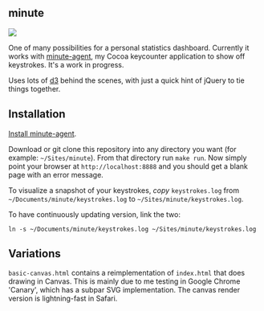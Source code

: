 ## minute

![](http://macwright.org/graphics/minute_new.png)

One of many possibilities for a personal statistics dashboard. Currently
it works with [minute-agent](https://github.com/tmcw/minute-agent), my
Cocoa keycounter application to show off keystrokes. It's a work in progress.

Uses lots of [d3](http://mbostock.github.com/d3/) behind the scenes,
with just a quick hint of jQuery to tie things together.

## Installation

[Install minute-agent](https://github.com/tmcw/minute-agent).

Download or git clone this repository into any directory you want (for example: `~/Sites/minute`). From that directory run `make run`. Now simply point your browser at `http://localhost:8888` and you should get a blank page with an error message.

To visualize a snapshot of your keystrokes, _copy_ `keystrokes.log`
from `~/Documents/minute/keystrokes.log` to `~/Sites/minute/keystrokes.log`.

To have continuously updating version, link the two:

    ln -s ~/Documents/minute/keystrokes.log ~/Sites/minute/keystrokes.log

## Variations

`basic-canvas.html` contains a reimplementation of `index.html` that does
drawing in Canvas. This is mainly due to me testing in Google Chrome 'Canary',
which has a subpar SVG implementation. The canvas render version is lightning-fast
in Safari.
